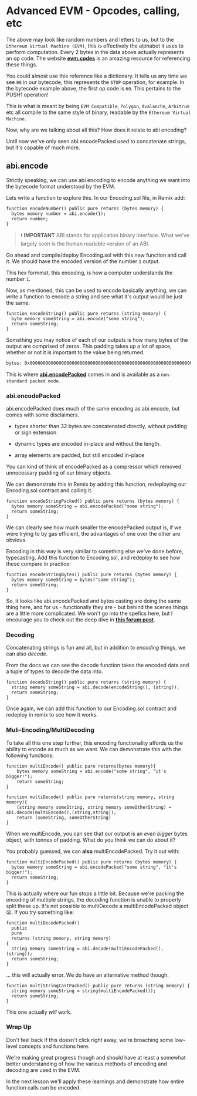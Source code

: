 # Advanced EVM - Opcodes, calling, etc

The above may look like random numbers and letters to us, but to the `Ethereum Virtual Machine (EVM)`, this is effectively the alphabet it uses to perform computation. Every 2 bytes in the data above actually represents an op code. The website **[evm.codes](https://www.evm.codes/)** is an amazing resource for referencing these things.

You could almost use this reference like a dictionary. It tells us any time we see `00` in our bytecode, this represents the `STOP` operation, for example. In the bytecode example above, the first op code is `60`. This pertains to the PUSH1 operation!

This is what is meant by being `EVM Compatible`, `Polygon`, `Avalanche`, `Arbitrum` etc all compile to the same style of binary, readable by the `Ethereum Virtual Machine`.

Now, why are we talking about all this? How does it relate to abi encoding?

Until now we've only seen abi.encodePacked used to concatenate strings, but it's capable of much more.

## abi.encode

Strictly speaking, we can use abi encoding to encode anything we want into the bytecode format understood by the EVM.

Lets write a function to explore this. In our Encoding.sol file, in Remix add:

```solidity
function encodeNumber() public pure returns (bytes memory) {
  bytes memory number = abi.encode(1);
  return number;
}
```

> ❗ **IMPORTANT**
> ABI stands for application binary interface. What we've largely seen is the human readable version of an ABI.

Go ahead and compile/deploy Encoding.sol with this new function and call it. We should have the encoded version of the number `1` output.

This hex formmat, this encoding, is how a computer understands the number `1`.

Now, as mentioned, this can be used to encode basically anything, we can write a function to encode a string and see what it's output would be just the same.

```solidity
function encodeString() public pure returns (string memory) {
  byte memory someString = abi.encode("some string");
  return someString;
}
```

Something you may notice of each of our outputs is how many bytes of the output are comprised of zeros. This padding takes up a lot of space, whether or not it is important to the value being returned.

```bash
bytes: 0x0000000000000000000000000000000000000000000000000000000000000020000000000000000000000000000000000000000000000000000000000000000b736f6d6520737472696e67000000000000000000000000000000000000000000
```

This is where **[abi.encodePacked](https://docs.soliditylang.org/en/latest/abi-spec.html#abi-packed-mode)** comes in and is available as a `non-standard packed mode`.

### abi.encodePacked

abi.encodePacked does much of the same encoding as abi.encode, but comes with some disclaimers.

- types shorter than 32 bytes are concatenated directly, without padding or sign extension

- dynamic types are encoded in-place and without the length.

- array elements are padded, but still encoded in-place

You can kind of think of encodePacked as a compressor which removed unnecessary padding of our binary objects.

We can demonstrate this in Remix by adding this function, redeploying our Encoding.sol contract and calling it.

```solidity
function encodeStringPacked() public pure returns (bytes memory) {
  bytes memory someString = abi.encodePacked("some string");
  return someString;
}
```

We can clearly see how much smaller the encodePacked output is, if we were trying to by gas efficient, the advantages of one over the other are obvious.

Encoding in this way is very similar to something else we've done before, typecasting. Add this function to Encoding.sol, and redeploy to see how these compare in practice:

```solidity
function encodeStringBytes() public pure returns (bytes memory) {
  bytes memory someString = bytes("some string");
  return someString;
}
```

So, it looks like abi.encodePacked and bytes casting are doing the same thing here, and for us - functionally they are - but behind the scenes things are a little more complicated. We won't go into the spefics here, but I encourage you to check out the deep dive in **[this forum post](https://forum.openzeppelin.com/t/difference-between-abi-encodepacked-string-and-bytes-string/11837)**.

### Decoding

Concatenating strings is fun and all, but in addition to _encoding_ things, we can also _decode_.

From the docs we can see the decode function takes the encoded data and a tuple of types to decode the data into.

```solidity
function decodeString() public pure returns (string memory) {
  string memory someString = abi.decode(encodeString(), (string));
  return someString;
}
```

Once again, we can add this function to our Encoding.sol contract and redeploy in remix to see how it works.

### Muli-Encoding/MultiDecoding

To take all this one step further, this encoding functionality affords us the ability to encode as much as we want. We can demonstrate this with the following functions:

```solidity
function multiEncode() public pure returns(bytes memory){
    bytes memory someString = abi.encode("some string", "it's bigger!");
    return someString;
}

function multiDecode() public pure returns(string memory, string memory){
    (string memory someString, string memory someOtherString) = abi.decode(multiEncode(),(string,string));
    return (someString, someOtherString)
}
```

When we multiEncode, you can see that our output is an _even bigger_ bytes object, with tonnes of padding. What do you think we can do about it?

You probably guessed, we can **also** multiEncodePacked. Try it out with:

```solidity
function multiEncodePacked() public pure returns (bytes memory) {
  bytes memory someString = abi.encodePacked("some string", "it's bigger!");
  return someString;
}
```

This is actually where our fun stops a little bit. Because we're packing the encoding of multiple strings, the decoding function is unable to properly split these up. It's not possible to multiDecode a multiEncodePacked object 😦. If you try something like:

```solidity
function multiDecodePacked()
  public
  pure
  returns (string memory, string memory)
{
  string memory someString = abi.decode(multiEncodePacked(), (string));
  return someString;
}
```

... this will actually error. We do have an alternative method though.

```solidity
function multiStringCastPacked() public pure returns (string memory) {
  string memory someString = string(multiEncodePacked());
  return someString;
}
```

This one actually _will_ work.

### Wrap Up

Don't feel back if this doesn't click right away, we're broaching some low-level concepts and functions here.

We're making great progress though and should have at least a somewhat better understanding of how the various methods of encoding and decoding are used in the EVM.

In the next lesson we'll apply these learnings and demonstrate how entire function calls can be encoded.
